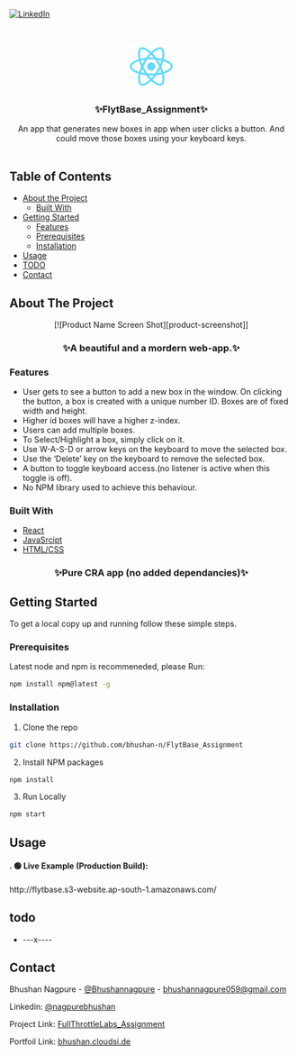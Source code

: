 [![LinkedIn][linkedin-shield]][linkedin-url]



<!-- PROJECT LOGO -->
<br />
<p align="center">
  <a href="https://github.com/bhushan-n/FlytBase_Assignment">
    <img src="/images/logo.png" alt="Logo" width="80" height="80">
  </a>

  <h3 align="center">✨FlytBase_Assignment✨</h3>

  <p align="center">
    An app that generates new boxes in app when user clicks a button. And could move those boxes using your keyboard keys.
    <br />
    <br />
  </p>
</p>



<!-- TABLE OF CONTENTS -->
## Table of Contents

* [About the Project](#about-the-project)
  * [Built With](#built-with)
* [Getting Started](#getting-started)
  * [Features](#features)
  * [Prerequisites](#prerequisites)
  * [Installation](#installation)
* [Usage](#usage)
* [TODO](#todo)
* [Contact](#contact)




<!-- ABOUT THE PROJECT -->
## About The Project
<div align="center">
[![Product Name Screen Shot][product-screenshot]]
</div>
<h3 align="center">✨A beautiful and a mordern web-app.✨</h3>

### Features

* User gets to see a button to add a new box in the window. 
On clicking the button, a box is created with a unique number ID. Boxes are of fixed width and height.
* Higher id boxes will have a higher z-index.
* Users can add multiple boxes.
* To Select/Highlight a box, simply click on it.
* Use W-A-S-D or arrow keys on the keyboard to move the selected box.
* Use the ‘Delete’ key on the keyboard to remove the selected box.
* A button to toggle keyboard access.(no listener is active when this toggle is off).
* No NPM library used to achieve this behaviour.


### Built With

* [React](https://reactjs.org/)
* [JavaSrcipt](https://developer.mozilla.org/en-US/docs/Web/JavaScript)
* [HTML/CSS](https://developer.mozilla.org/en-US/docs/Web/HTML)

<h3 align="center">✨Pure CRA app (no added dependancies)✨</h3>


<!-- GETTING STARTED -->
## Getting Started

To get a local copy up and running follow these simple steps.

### Prerequisites

Latest node and npm is recommeneded, please Run:
```sh
npm install npm@latest -g
```

### Installation

1. Clone the repo
```sh
git clone https://github.com/bhushan-n/FlytBase_Assignment
```
2. Install NPM packages
```sh
npm install
```
3. Run Locally
```sh
npm start
```


<!-- USAGE  -->
## Usage

<h4>. 🟢   Live Example (Production Build):</h4> http://flytbase.s3-website.ap-south-1.amazonaws.com/


<!-- TODO -->
## todo

* ---x----


<!-- CONTACT -->
## Contact

Bhushan Nagpure - [@Bhushannagpure](https://twitter.com/Bhushannagpure) - bhushannagpure059@gmail.com

Linkedin: [@nagpurebhushan](https://www.linkedin.com/in/nagpurebhushan/)

Project Link: [FullThrottleLabs_Assignment](https://github.com/bhushan-n/FlytBase_Assignment)

Portfoil Link: [bhushan.cloudsi.de](https://bhushan.cloudsi.de/)







<!-- MARKDOWN LINKS & IMAGES -->
<!-- https://www.markdownguide.org/basic-syntax/#reference-style-links -->
[linkedin-shield]: https://img.shields.io/badge/-LinkedIn-black.svg?style=flat-square&logo=linkedin&colorB=555
[linkedin-url]: https://www.linkedin.com/in/nagpurebhushan/
[product-screenshot]: images/screenshot.png

